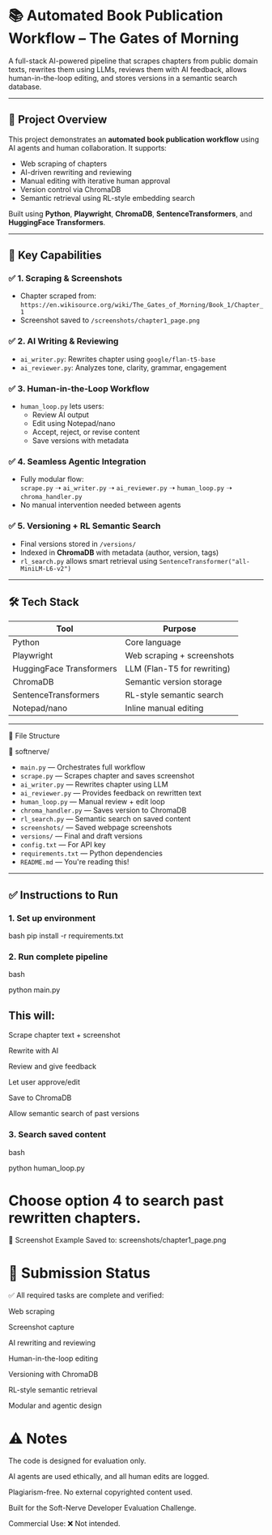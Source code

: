 # 📚 Automated Book Publication Workflow – The Gates of Morning

A full-stack AI-powered pipeline that scrapes chapters from public domain texts, rewrites them using LLMs, reviews them with AI feedback, allows human-in-the-loop editing, and stores versions in a semantic search database.

---

## 🌟 Project Overview

This project demonstrates an **automated book publication workflow** using AI agents and human collaboration. It supports:

- Web scraping of chapters  
- AI-driven rewriting and reviewing  
- Manual editing with iterative human approval  
- Version control via ChromaDB  
- Semantic retrieval using RL-style embedding search

Built using **Python**, **Playwright**, **ChromaDB**, **SentenceTransformers**, and **HuggingFace Transformers**.

---

## 🧠 Key Capabilities

### ✅ 1. Scraping & Screenshots
- Chapter scraped from:  
  `https://en.wikisource.org/wiki/The_Gates_of_Morning/Book_1/Chapter_1`
- Screenshot saved to `/screenshots/chapter1_page.png`

### ✅ 2. AI Writing & Reviewing
- `ai_writer.py`: Rewrites chapter using `google/flan-t5-base`  
- `ai_reviewer.py`: Analyzes tone, clarity, grammar, engagement  

### ✅ 3. Human-in-the-Loop Workflow
- `human_loop.py` lets users:  
  - Review AI output  
  - Edit using Notepad/nano  
  - Accept, reject, or revise content  
  - Save versions with metadata  

### ✅ 4. Seamless Agentic Integration
- Fully modular flow:  
  `scrape.py` ➝ `ai_writer.py` ➝ `ai_reviewer.py` ➝ `human_loop.py` ➝ `chroma_handler.py`  
- No manual intervention needed between agents  

### ✅ 5. Versioning + RL Semantic Search
- Final versions stored in `/versions/`  
- Indexed in **ChromaDB** with metadata (author, version, tags)  
- `rl_search.py` allows smart retrieval using `SentenceTransformer("all-MiniLM-L6-v2")`

---

## 🛠️ Tech Stack

| Tool                  | Purpose                          |
|-----------------------|----------------------------------|
| Python                | Core language                    |
| Playwright            | Web scraping + screenshots       |
| HuggingFace Transformers | LLM (Flan-T5 for rewriting)     |
| ChromaDB              | Semantic version storage         |
| SentenceTransformers  | RL-style semantic search         |
| Notepad/nano          | Inline manual editing            |

---

📂 File Structure

📁 softnerve/
- `main.py` — Orchestrates full workflow
- `scrape.py` — Scrapes chapter and saves screenshot
- `ai_writer.py` — Rewrites chapter using LLM
- `ai_reviewer.py` — Provides feedback on rewritten text
- `human_loop.py` — Manual review + edit loop
- `chroma_handler.py` — Saves version to ChromaDB
- `rl_search.py` — Semantic search on saved content
- `screenshots/` — Saved webpage screenshots
- `versions/` — Final and draft versions
- `config.txt` — For API key
- `requirements.txt` — Python dependencies
- `README.md` — You're reading this!


---

## ✅ Instructions to Run

### 1. Set up environment
bash
pip install -r requirements.txt

### 2.  Run complete pipeline
bash

python main.py

## This will:
Scrape chapter text + screenshot

Rewrite with AI

Review and give feedback

Let user approve/edit

Save to ChromaDB

Allow semantic search of past versions

### 3. Search saved content
bash

python human_loop.py

# Choose option 4 to search past rewritten chapters.

📸 Screenshot Example
Saved to: screenshots/chapter1_page.png

# 🚀 Submission Status
✅ All required tasks are complete and verified:

 Web scraping

 Screenshot capture

 AI rewriting and reviewing

 Human-in-the-loop editing

 Versioning with ChromaDB

 RL-style semantic retrieval

 Modular and agentic design

# ⚠️ Notes

The code is designed for evaluation only.

AI agents are used ethically, and all human edits are logged.

Plagiarism-free. No external copyrighted content used.

Built for the Soft-Nerve Developer Evaluation Challenge.

Commercial Use: ❌ Not intended.
